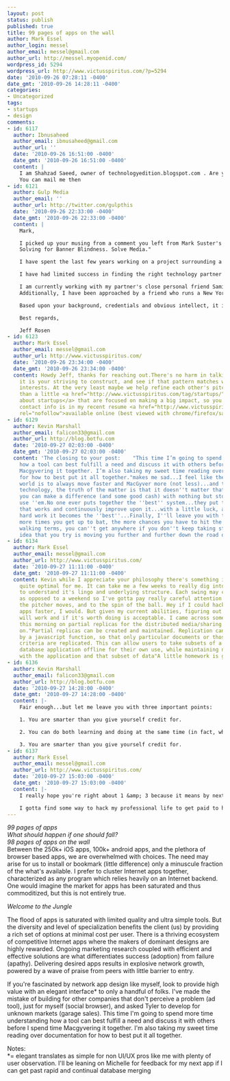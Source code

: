 ```yaml
---
layout: post
status: publish
published: true
title: 99 pages of apps on the wall
author: Mark Essel
author_login: messel
author_email: messel@gmail.com
author_url: http://messel.myopenid.com/
wordpress_id: 5294
wordpress_url: http://www.victusspiritus.com/?p=5294
date: '2010-09-26 07:28:11 -0400'
date_gmt: '2010-09-26 14:28:11 -0400'
categories:
- Uncategorized
tags:
- startups
- design
comments:
- id: 6117
  author: Ibnusaheed
  author_email: ibnusaheed@gmail.com
  author_url: ''
  date: '2010-09-26 16:51:00 -0400'
  date_gmt: '2010-09-26 16:51:00 -0400'
  content: |
    I am Shahzad Saeed, owner of technologyedition.blogspot.com . Are you still looking for a blog buddy?
    You can mail me then
- id: 6121
  author: Gulp Media
  author_email: ''
  author_url: http://twitter.com/gulpthis
  date: '2010-09-26 22:33:00 -0400'
  date_gmt: '2010-09-26 22:33:00 -0400'
  content: |
    Mark,

    I picked up your musing from a comment you left from Mark Suster's Both Sides of the Table titled "
    Solving for Banner Blindness. Solve Media."

    I have spent the last few years working on a project surrounding a patent filing I made three years ago. Through personal connections in the media and advertising world I have managed to garner the interest of some very influential people. They have motivated me to continue development.

    I have had limited success in finding the right technology partner to take my ideas to the next level. As a 41 year old Long Island native who works in the financial industry, I am hoping to find a young, bright and energetic individual who can put together a technology team to carry out my vision.

    I am currently working with my partner's close personal friend Samir Nizam as well as Dr. Yacov Shamash and Jeff Saelens from the Long Island Angel Network. They believe my technology holds great promise.
    Additionally, I have been approached by a friend who runs a New York investment bank. He has asked that I engage him as my exclusive investment banker, believing that this project is much more than a start-up.

    Based upon your background, credentials and obvious intellect, it is my hope that we might get together to share some thoughts and see if there might be a fit between us.

    Best regards,

    Jeff Rosen
- id: 6123
  author: Mark Essel
  author_email: messel@gmail.com
  author_url: http://www.victusspiritus.com/
  date: '2010-09-26 23:34:00 -0400'
  date_gmt: '2010-09-26 23:34:00 -0400'
  content: Howdy Jeff, thanks for reaching out.There's no harm in talking over what
    it is your striving to construct, and see if that pattern matches with my driving
    interests. At the very least maybe we help refine each other's pitch. I'm more
    than a little <a href="http://www.victusspiritus.com/tag/startups/" rel="nofollow">enthusiastic
    about startups</a> that are focused on making a big impact, so you've got my attention.My
    contact info is in my recent resume <a href="http://www.victusspiritus.com/resume/marks_resume.html"
    rel="nofollow">available online (best viewed with chrome/firefox/safari).</a>
- id: 6129
  author: Kevin Marshall
  author_email: falicon33@gmail.com
  author_url: http://blog.botfu.com
  date: '2010-09-27 02:03:00 -0400'
  date_gmt: '2010-09-27 02:03:00 -0400'
  content: 'The closing to your post:    "This time I’m going to spend more time understanding
    how a tool can best fulfill a need and discuss it with others before I spend time
    Macgyvering it together. I’m also taking my sweet time reading over documentation
    for how to best put it all together."makes me sad...I feel like the trick in today''s
    world is to always move faster and MacGyver more (not less)...and though I love
    technology, the truth of the matter is that it doesn''t matter that much.  If
    you can make a difference (and some good cash) with nothing but stones and sticks,
    use ''em.No one ever puts together the ''best'' system...they put together something
    that works and continuously improve upon it...with a little luck, and lots of
    hard work it becomes the ''best''...Finally, I''ll leave you with this thought...the
    more times you get up to bat, the more chances you have to hit the ball...or in
    walking terms, you can''t get anywhere if you don''t keep taking steps...each
    idea that you try is moving you further and further down the road of success...'
- id: 6134
  author: Mark Essel
  author_email: messel@gmail.com
  author_url: http://www.victusspiritus.com/
  date: '2010-09-27 11:11:00 -0400'
  date_gmt: '2010-09-27 11:11:00 -0400'
  content: Kevin while I appreciate your philosophy there's something in it that isn't
    quite optimal for me. It can take me a few weeks to really dig into a new tech
    to understand it's lingo and underlying structure. Each swing may cost me a month
    as opposed to a weekend so I've gotta pay really careful attention to the way
    the pitcher moves, and to the spin of the ball. Hey if I could hack together more
    apps faster, I would. But given my current abilities, figuring out how something
    will work and if it's worth doing is acceptable. I came across some great documentation
    this morning on partial replicas for the distributed media/sharing tool I'm working
    on."Partial replicas can be created and maintained. Replication can be filtered
    by a javascript function, so that only particular documents or those meeting specific
    criteria are replicated. This can allow users to take subsets of a large shared
    database application offline for their own use, while maintaining normal interaction
    with the application and that subset of data"A little homework is good
- id: 6136
  author: Kevin Marshall
  author_email: falicon33@gmail.com
  author_url: http://blog.botfu.com
  date: '2010-09-27 14:28:00 -0400'
  date_gmt: '2010-09-27 14:28:00 -0400'
  content: |-
    Fair enough...but let me leave you with three important points:

    1. You are smarter than you give yourself credit for.

    2. You can do both learning and doing at the same time (in fact, whenever possible learn-by-doing as it's the best way to have something stick).

    3. You are smarter than you give yourself credit for.
- id: 6137
  author: Mark Essel
  author_email: messel@gmail.com
  author_url: http://www.victusspiritus.com/
  date: '2010-09-27 15:03:00 -0400'
  date_gmt: '2010-09-27 15:03:00 -0400'
  content: |-
    I really hope you're right about 1 &amp; 3 because it means by next year I'll have that month down to a weekend :D!Totally agree on 2, that's how I've learned most of what I work with. But what happens to me over time is that I start getting books, and snagging html docs on instapaper to read through later for specific implementation details. Sometimes it takes a while for stuff to really sink in to the point where I'm fluent (i.e. I need a good Rails 3 project to push my comfort level with it).

    I gotta find some way to hack my professional life to get paid to hack on web development. A startup was my first plan, it's probably still my best plan.
---
```

<p><I>99 pages of apps<br />
What should happen if one should fall?<br />
98 pages of apps on the wall</I><br />
<a href="{{ site.url }}/assets/2010/09/p_960_640_5C2180F0-3798-46D2-A178-E9C81B01C16D.jpeg"><img src="{{ site.url }}/assets/2010/09/p_960_640_5C2180F0-3798-46D2-A178-E9C81B01C16D.jpeg" alt="" class="alignnone size-full" /></a><br />
Between the 250k+ iOS apps, 100k+ android apps, and the plethora of browser based apps, we are overwhelmed with choices. The need may arise for us to install or bookmark (little difference) only a minuscule fraction of the what's available. I prefer to cluster Internet apps together, characterized as any program which relies heavily on an Internet backend. One would imagine the market for apps has been saturated and thus commoditized, but this is not entirely true.</p>
<p><I>Welcome to the Jungle</I></p>
<p>The flood of apps is saturated with limited quality and ultra simple tools. But the diversity and level of specialization benefits the client (us) by providing a rich set of options at minimal cost per user. There is a thriving ecosystem of competitive Internet apps where the makers of dominant designs are highly rewarded. Ongoing marketing research coupled with efficient and effective solutions are what differentiates success (adoption) from failure (apathy). Delivering desired apps results in explosive network growth, powered by a wave of praise from peers with little barrier to entry.</p>
<p>If you're fascinated by network app design like myself, look to provide high value with an elegant interface* to only a handful of folks. I've made the mistake of building for other companies that don't perceive a problem (ad tool), just for myself (social browser), and asked Tyler to develop for unknown markets (garage sales). This time I'm going to spend more time understanding how a tool can best fulfill a need and discuss it with others before I spend time Macgyvering it together. I'm also taking my sweet time reading over documentation for how to best put it all together.</p>
<p>Notes:<br />
*=  elegant translates as simple for non UI/UX pros like me with plenty of user observation. I'll be leaning on Michelle for feedback for my next app if I can get past rapid and continual database merging</p>
